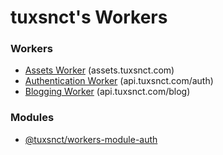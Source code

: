 # tuxsnct's Workers

### Workers
- [Assets Worker](https://github.com/tuxsnct/workers/tree/main/packages/workers/assets) (assets.tuxsnct.com)
- [Authentication Worker](https://github.com/tuxsnct/workers/tree/main/packages/workers/auth) (api.tuxsnct.com/auth)
- [Blogging Worker](https://github.com/tuxsnct/workers/tree/main/packages/workers/blog) (api.tuxsnct.com/blog)

### Modules
- [@tuxsnct/workers-module-auth](https://github.com/tuxsnct/workers/tree/main/packages/modules/auth)

